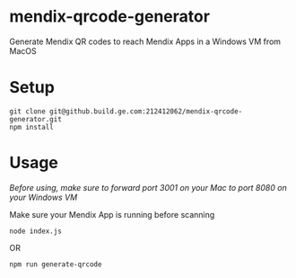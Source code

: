 # mendix-qrcode-generator
Generate Mendix QR codes to reach Mendix Apps in a Windows VM from MacOS 

# Setup 

```
git clone git@github.build.ge.com:212412062/mendix-qrcode-generator.git
npm install
```

# Usage

*Before using, make sure to forward port 3001 on your Mac to port 8080 on your Windows VM* 

Make sure your Mendix App is running before scanning

```
node index.js
```

OR

```
npm run generate-qrcode
```

